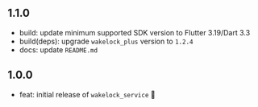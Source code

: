 ## 1.1.0

* build: update minimum supported SDK version to Flutter 3.19/Dart 3.3
* build(deps): upgrade `wakelock_plus` version to `1.2.4`
* docs: update `README.md`

## 1.0.0

* feat: initial release of `wakelock_service` 🎉